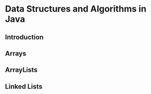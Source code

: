 # Data Structures and Algorithms in Java

## Introduction



## Arrays



## ArrayLists



## Linked Lists